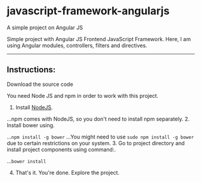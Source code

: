 # javascript-framework-angularjs
A simple project on Angular JS

Simple project with Angular JS Frontend JavaScript Framework. Here, I am using Angular modules, controllers, filters and directives. 

---
## Instructions:


Download the source code

You need Node JS and npm in order to work with this project. 
1. Install [NodeJS](https://nodejs.org).

...npm comes with NodeJS, so you don't need to install npm separately.
2. Install bower using.

...```npm install -g bower```
...You might need to use ```sudo npm install -g bower``` due to certain restrictions on your system.
3. Go to project directory and install project components using command:.

...```bower install```

4. That's it. You're done. Explore the project.

